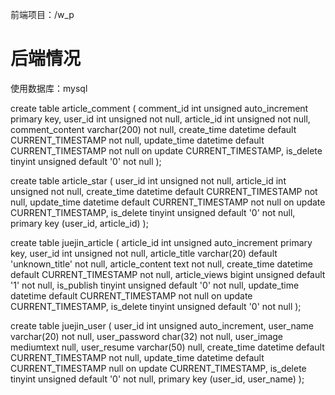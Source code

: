 前端项目：/w_p


# 后端情况

使用数据库：mysql

create table article_comment
(
    comment_id      int unsigned auto_increment
        primary key,
    user_id         int unsigned                               not null,
    article_id      int unsigned                               not null,
    comment_content varchar(200)                               not null,
    create_time     datetime         default CURRENT_TIMESTAMP not null,
    update_time     datetime         default CURRENT_TIMESTAMP not null on update CURRENT_TIMESTAMP,
    is_delete       tinyint unsigned default '0'               not null
);

create table article_star
(
    user_id     int unsigned                               not null,
    article_id  int unsigned                               not null,
    create_time datetime         default CURRENT_TIMESTAMP not null,
    update_time datetime         default CURRENT_TIMESTAMP not null on update CURRENT_TIMESTAMP,
    is_delete   tinyint unsigned default '0'               not null,
    primary key (user_id, article_id)
);

create table juejin_article
(
    article_id      int unsigned auto_increment
        primary key,
    user_id         int unsigned                               not null,
    article_title   varchar(20)      default 'unknown_title'   not null,
    article_content text                                       not null,
    create_time     datetime         default CURRENT_TIMESTAMP not null,
    article_views   bigint unsigned  default '1'               not null,
    is_publish      tinyint unsigned default '0'               not null,
    update_time     datetime         default CURRENT_TIMESTAMP not null on update CURRENT_TIMESTAMP,
    is_delete       tinyint unsigned default '0'               not null
);

create table juejin_user
(
    user_id       int unsigned auto_increment,
    user_name     varchar(20)                                not null,
    user_password char(32)                                   not null,
    user_image    mediumtext                                 null,
    user_resume   varchar(50)                                null,
    create_time   datetime         default CURRENT_TIMESTAMP not null,
    update_time   datetime         default CURRENT_TIMESTAMP null on update CURRENT_TIMESTAMP,
    is_delete     tinyint unsigned default '0'               not null,
    primary key (user_id, user_name)
);

